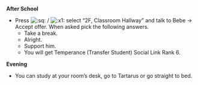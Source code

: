 **After School**

- Press ![:sq:](https://www.powerpyx.com/wp-includes/images/smilies/square.png) / ![:x1:](https://www.powerpyx.com/wp-includes/images/smilies/x1.png) select “2F, Classroom Hallway” and talk to Bebe -> Accept offer. When asked pick the following answers.
  - Take a break.
  - Alright.
  - Support him.
  - You will get Temperance (Transfer Student) Social Link Rank 6.

**Evening**

- You can study at your room’s desk, go to Tartarus or go straight to bed.
